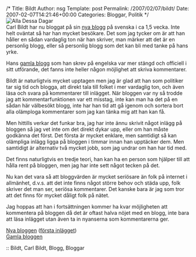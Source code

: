 /*
 Title: Bildt
 Author: nsg
 Template: post
 Permalink: /2007/02/07/bildt/
 Date: 2007-02-07T14:21:46+00:00
 Categories: Bloggar, Politik
*/
<img id="image289" src="http://junkpile.se/%7Es/wp/wp-content/uploads/2007/02/alladessadagar.png" alt="Alla Dessa Dagar" />  
Carl Bildt har nu bloggat på sin [nya blogg][1] på svenska i ca 1,5 vecka. Inte helt oväntat så har han mycket besökare. Det som jag tycker om är att han håller en sådan vardaglig ton när han skriver, man märker att det är en personlig blogg, eller så personlig blogg som det kan bli med tanke på hans yrke.

Hans [gamla blogg][2] som han skrev på engelska var mer stängd och officiell i sitt utförande, det fanns inte heller någon möjlighet att skriva kommentarer.

Bildt är naturligtvis mycket upptagen men jag är glad att han som politiker tar sig tid och blogga, att direkt tala till folket i mer vardaglig ton, och även läsa och svara på kommentarer till inlägget. När bloggen var ny så trodde jag att kommentarfunktionen var ett misstag, inte kan man ha det på en sådan här välbesökt blogg, inte har han tid att gå igenom och sortera bort alla olämploga kommentarer som jag kan tänka mig att han kan få.

Men hittills verkar det funkar bra, jag har inte ännu skrivit något inlägg på bloggen så jag vet inte om det direkt dykar upp, eller om han måste godkänna det först. Det första är mycket enklare, men samtidigt så kan olämpliga inlägg ligga på bloggen i timmar innan han upptäcker dem. Men samtidigt är alternativ två mycket jobb, som jag undrar om han har tid med.

Det finns naturligtvis en tredje teori, han kan ha en person som hjälper till att hålla rent på bloggen, men jag har inte sett något tecken på det.

Nu kan det vara så att bloggvärden är mycket seriösare än folk på internet i allmänhet, d.v.s. att det inte finns något större behov och städa upp, folk skriver det man ser, seriösa kommentarer. Det kanske bara är jag som tror att det finns för mycket dåligt folk på nätet.

Jag hoppas att han i fortsättningen kommer ha kvar möjligheten att kommentera på bloggen då det är oftast halva nöjet med en blogg, inte bara att läsa inlägget utan även ta in nyanserna som kommentarerna ger.

[Nya bloggen][1] ([första inlägget][3])  
[Gamla bloggen][2]

:: Bildt, Carl Bildt, Blogg, Bloggar

<small></small>

 [1]: http://carlbildt.wordpress.com/
 [2]: http://bildt.blogspot.com/
 [3]: http://carlbildt.wordpress.com/2007/01/28/mahanda-annu-en-blogg/trackback/